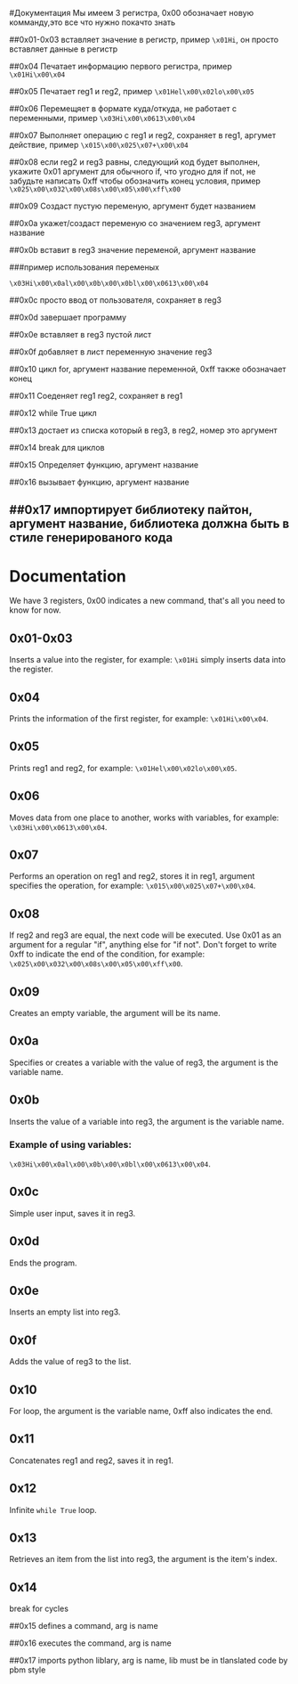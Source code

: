 #Документация
Мы имеем 3 регистра, 0x00 обозначает новую комманду,это все что нужно покачто знать

##0x01-0x03
вставляет значение в регистр, пример
`\x01Hi`, он просто вставляет данные в регистр

##0x04
Печатает информацию первого регистра, пример
`\x01Hi\x00\x04`

##0x05
Печатает reg1 и reg2, пример
`\x01Hel\x00\x02lo\x00\x05`

##0x06
Перемещяет в формате куда/откуда, не работает с переменными, пример
`\x03Hi\x00\x0613\x00\x04`

##0x07
Выполняет операцию с reg1 и reg2, сохраняет в reg1, аргумет действие, пример
`\x015\x00\x025\x07+\x00\x04`

##0x08
если reg2 и reg3 равны, следующий код будет выполнен, укажите 0x01 аргумент для обычного if, что угодно для if not, не забудьте написать 0xff чтобы обозначить конец условия, пример
`\x025\x00\x032\x00\x08s\x00\x05\x00\xff\x00`

##0x09
Создаст пустую переменую, аргумент будет названием

##0x0a
укажет/создаст переменую со значением reg3, аргумент название

##0x0b
вставит в reg3 значение переменой, аргумент название

###пример использования переменых

`\x03Hi\x00\x0al\x00\x0b\x00\x0bl\x00\x0613\x00\x04`

##0x0c
просто ввод от пользователя, сохраняет в reg3

##0x0d
завершает программу

##0x0e
вставляет в reg3 пустой лист

##0x0f
добавляет в лист переменную значение reg3

##0x10
цикл for, аргумент название переменной, 0xff также обозначает конец

##0x11
Соеденяет reg1 reg2, сохраняет в reg1

##0x12
while True цикл

##0x13
достает из списка который в reg3, в reg2, номер это аргумент

##0x14
break для циклов

##0x15
Определяет функцию, аргумент название

##0x16
вызывает функцию, аргумент название

##0x17
импортирует библиотеку пайтон, аргумент название, библиотека должна быть в стиле генерированого кода
---

# Documentation
We have 3 registers, 0x00 indicates a new command, that's all you need to know for now.

## 0x01-0x03
Inserts a value into the register, for example: `\x01Hi` simply inserts data into the register.

## 0x04
Prints the information of the first register, for example: `\x01Hi\x00\x04`.

## 0x05
Prints reg1 and reg2, for example: `\x01Hel\x00\x02lo\x00\x05`.

## 0x06
Moves data from one place to another, works with variables, for example: `\x03Hi\x00\x0613\x00\x04`.

## 0x07
Performs an operation on reg1 and reg2, stores it in reg1, argument specifies the operation, for example: `\x015\x00\x025\x07+\x00\x04`.

## 0x08
If reg2 and reg3 are equal, the next code will be executed. Use 0x01 as an argument for a regular "if", anything else for "if not". Don't forget to write 0xff to indicate the end of the condition, for example: `\x025\x00\x032\x00\x08s\x00\x05\x00\xff\x00`.

## 0x09
Creates an empty variable, the argument will be its name.

## 0x0a
Specifies or creates a variable with the value of reg3, the argument is the variable name.

## 0x0b
Inserts the value of a variable into reg3, the argument is the variable name.

### Example of using variables:

`\x03Hi\x00\x0al\x00\x0b\x00\x0bl\x00\x0613\x00\x04`.

## 0x0c
Simple user input, saves it in reg3.

## 0x0d
Ends the program.

## 0x0e
Inserts an empty list into reg3.

## 0x0f
Adds the value of reg3 to the list.

## 0x10
For loop, the argument is the variable name, 0xff also indicates the end.

## 0x11
Concatenates reg1 and reg2, saves it in reg1.

## 0x12
Infinite `while True` loop.

## 0x13
Retrieves an item from the list into reg3, the argument is the item's index.

## 0x14
break for cycles

##0x15
defines a command, arg is name

##0x16
executes the command, arg is name

##0x17
imports python liblary, arg is name, lib must be in tlanslated code by pbm style